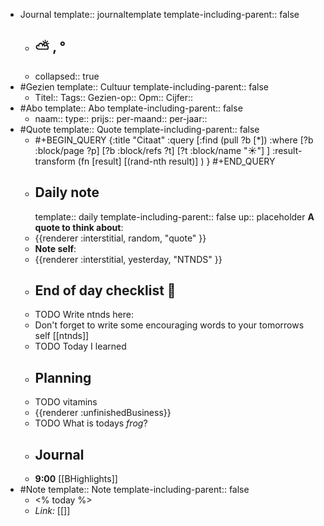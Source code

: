- Journal
  template:: journaltemplate
  template-including-parent:: false
	- ## ⛅ , °
	- collapsed:: true
- #Gezien
  template:: Cultuur
  template-including-parent:: false
	- Titel::
	  Tags:: 
	  Gezien-op:: 
	  Opm::
	  Cijfer::
- #Abo
  template:: Abo
  template-including-parent:: false
	- naam:: 
	  type:: 
	  prijs::
	  per-maand:: 
	  per-jaar::
- #Quote
  template:: Quote
  template-including-parent:: false
	- #+BEGIN_QUERY
	  {:title "Citaat"
	  :query [:find (pull ?b [*])
	       :where
	       [?b :block/page ?p]
	       [?b :block/refs ?t]
	       [?t :block/name "☀️"]
	  ]
	  :result-transform (fn [result] [(rand-nth result)] )
	  }
	  #+END_QUERY
	- ## Daily note
	    template:: daily
	    template-including-parent:: false
	  up:: placeholder
	  **A quote to think about**:
	- {{renderer :interstitial, random, "quote" }}
	- **Note self**:
	- {{renderer :interstitial, yesterday, "NTNDS" }}
	- ## End of day checklist 📝
	- TODO Write ntnds here:
	- Don't forget to write some encouraging words to your tomorrows self [[ntnds]]
	- TODO Today I learned
	- ## Planning
	- TODO vitamins
	- {{renderer :unfinishedBusiness}}
	- TODO What is todays _frog_?
	- ## Journal
	- **9:00** [[BHighlights]]
- #Note
  template:: Note
  template-including-parent:: false
	- <% today %>
	- *Link:* [[]]